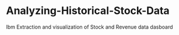 # Analyzing-Historical-Stock-Data
Ibm Extraction and visualization of Stock and Revenue data dasboard
